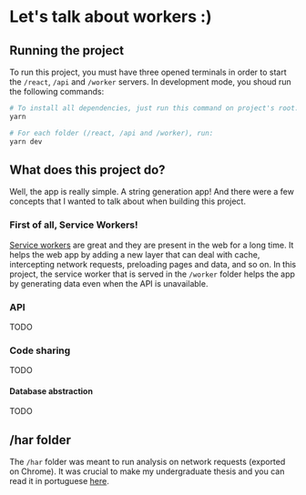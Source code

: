 # Let's talk about workers :)

## Running the project

To run this project, you must have three opened terminals in order to start the `/react`, `/api` and `/worker` servers. In development mode, you shoud run the following commands:

```sh
# To install all dependencies, just run this command on project's root.
yarn

# For each folder (/react, /api and /worker), run:
yarn dev
```

## What does this project do?

Well, the app is really simple. A string generation app! And there were a few concepts that I wanted to talk about when building this project.

### First of all, Service Workers!

[Service workers](https://developers.google.com/web/fundamentals/primers/service-workers) are great and they are present in the web for a long time. It helps the web app by adding a new layer that can deal with cache, intercepting network requests, preloading pages and data, and so on. In this project, the service worker that is served in the `/worker` folder helps the app by generating data even when the API is unavailable.

### API

TODO

### Code sharing

TODO

#### Database abstraction

TODO

## /har folder

The `/har` folder was meant to run analysis on network requests (exported on Chrome). It was crucial to make my undergraduate thesis and you can read it in portuguese [here](https://drive.google.com/file/d/135eR09Zz-p9mTJHRHPqIfZWN3GV2bXXS/view).
